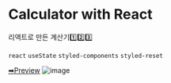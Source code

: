 # Calculator with React
리액트로 만든 계산기1️⃣2️⃣3️⃣

`react` `useState` `styled-components` `styled-reset`

[➡Preview](https://hnaa0.github.io/calc-react/)
![image](https://github.com/hnaa0/calc-react/assets/76546543/6c74612a-eeb3-48f6-929f-4f1ca36da2e2)
